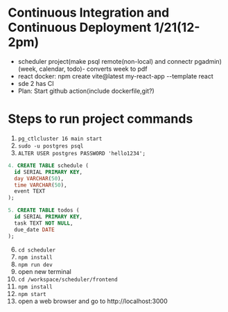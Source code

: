 # Continuous Integration and Continuous Deployment 1/21(12-2pm)
* scheduler project(make psql remote(non-local) and connectr pgadmin) (week, calendar, todo)- converts week to pdf
* react docker: npm create vite@latest my-react-app --template react
* sde 2 has CI
* Plan: Start github action(include dockerfile,git?)


# Steps to run project commands
1. ```pg_ctlcluster 16 main start```
2. ```sudo -u postgres psql```
3. ```ALTER USER postgres PASSWORD 'hello1234';```
```sql
4. CREATE TABLE schedule (
  id SERIAL PRIMARY KEY,
  day VARCHAR(50),
  time VARCHAR(50),
  event TEXT
); 
```
```sql
5. CREATE TABLE todos (
  id SERIAL PRIMARY KEY,
  task TEXT NOT NULL,
  due_date DATE
);
```
6. ```cd scheduler```
7. ```npm install```
8. ```npm run dev```
9. open new terminal
10. ```cd /workspace/scheduler/frontend```
11. ```npm install```
12. ```npm start```
13. open a web browser and go to http://localhost:3000

